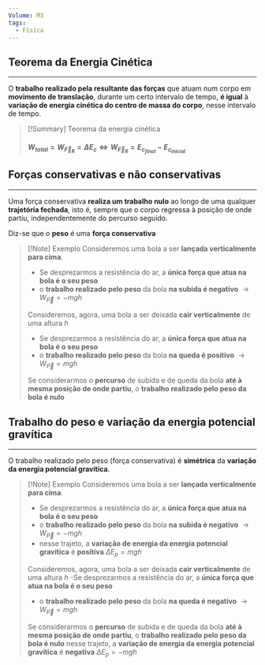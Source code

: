 ```yaml
---
Volume: M3
tags:
  - Física
---
```

## Teorema da Energia Cinética
---
O **trabalho realizado pela resultante das forças** que atuam num corpo em **movimento de translação**, durante um certo intervalo de tempo, **é igual** à **variação de energia cinética do centro de massa do corpo**, nesse intervalo de tempo.

>[!Summary] Teorema da energia cinética
>#### $W_{total} = W_{\vec F_R} = \Delta E_c \iff W_{\vec F_R} = E_{c_{final}} - E_{c_{inicial}}$

## Forças conservativas e não conservativas
---
Uma força conservativa **realiza um trabalho nulo** ao longo de uma qualquer **trajetória fechada**, isto é, sempre que o corpo regressa à posição de onde partiu, independentemente do percurso seguido.

Diz-se que o **peso** é uma **força conservativa**
>[!Note] Exemplo
>Consideremos uma bola a ser **lançada verticalmente para cima**.
>- Se desprezarmos a resistência do ar, a **única força que atua na bola é o seu peso**
>- o **trabalho realizado pelo peso** da bola **na subida é negativo** $\longrightarrow W_{\vec P} = -mgh$
>
>Consideremos, agora, uma bola a ser deixada **cair verticalmente** de uma altura $h$
>- Se desprezarmos a resistência do ar, a **única força que atua na bola é o seu peso**
>- o **trabalho realizado pelo peso** da bola **na queda é positivo** $\longrightarrow W_{\vec P} = mgh$
>
>Se considerarmos o **percurso** de subida e de queda da bola **até à mesma posição de onde partiu**, o **trabalho realizado pelo peso da bola é nulo**

## Trabalho do peso e variação da energia potencial gravítica
---
O trabalho realizado pelo peso (força conservativa) é **simétrica** da **variação da energia potencial gravítica**.
>[!Note] Exemplo
>Consideremos uma bola a ser **lançada verticalmente para cima**.
>- Se desprezarmos a resistência do ar, a **única força que atua na bola é o seu peso**
>- o **trabalho realizado pelo peso** da bola **na subida é negativo** $\longrightarrow W_{\vec P} = -mgh$
>- nesse trajeto, a **variação de energia da energia potencial gravítica** é **positiva** $\Delta E_p = mgh$
>
>Consideremos, agora, uma bola a ser deixada **cair verticalmente** de uma altura $h$
>-Se desprezarmos a resistência do ar, a **única força que atua na bola é o seu peso**
>- o **trabalho realizado pelo peso** da bola **na queda é negativo** $\longrightarrow W_{\vec P} = mgh$
>
>Se considerarmos o **percurso** de subida e de queda da bola **até à mesma posição de onde partiu**, o **trabalho realizado pelo peso da bola é nulo**
>nesse trajeto, a **variação de energia da energia potencial gravítica** é **negativa** $\Delta E_p = -mgh$






